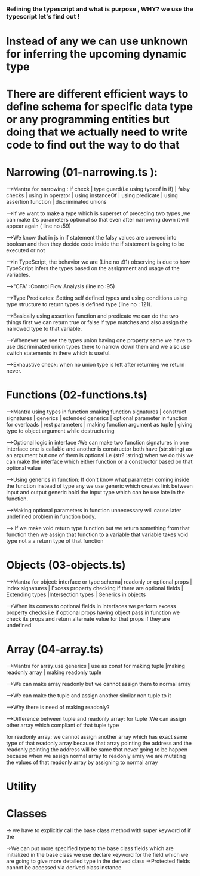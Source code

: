 ### Refining the typescript and what is purpose , WHY? we use the typescript let's find out !

# Instead of any we can use unknown for inferring the upcoming dynamic type

# There are different efficient ways to define schema for specific data type or any programming entities but doing that we actually need to write code to find out the way to do that

# Narrowing (01-narrowing.ts ):

-->Mantra for narrowing : if check | type guard(i.e using typeof in if) | falsy checks | using in operator | using instanceOf | using predicate | using assertion function | discriminated unions

-->If we want to make a type which is superset of preceding two types ,we can make it's parameters optional so that even after narrowing down it will appear again ( line no :59)

-->We know that in js in if statement the falsy values are coerced into boolean and then they decide code inside the if statement is going to be executed or not

-->In TypeScript, the behavior we are (Line no :91) observing is due to how TypeScript infers the types based on the assignment and usage of the variables.

-->"CFA" :Control Flow Analysis (line no :95)

-->Type Predicates: Setting self defined types and using conditions using type structure to return types is defined type (line no : 121).

-->Basically using assertion function and predicate we can do the two things first we can return true or false if type matches and also assign the narrowed type to that variable.

-->Whenever we see the types union having one property same we have to use discriminated union types there to narrow down them and we also use switch statements in there which is useful.

-->Exhaustive check: when no union type is left after returning we return never.

# Functions (02-functions.ts)

-->Mantra using types in function :making function signatures | construct signatures | generics | extended generics | optional parameter in function for overloads | rest parameters | making function argument as tuple | giving type to object argument while destructuring

-->Optional logic in interface :We can make two function signatures in one interface one is callable and another is constructor both have (str:string) as an argument but one of them is optional i.e (str? :string) when we do this we can make the interface which either function or a constructor based on that optional value

-->Using generics in function: If don't know what parameter coming inside the function instead of type any we use generic which creates link between input and output generic hold the input type which can be use late in the function.

-->Making optional parameters in function unnecessary will cause later undefined problem in function body.

--> If we make void return type function but we return something from that function then we assign that function to a variable that variable takes void type not a a return type of that function

# Objects (03-objects.ts)

-->Mantra for object: interface or type schema| readonly or optional props |
index signatures | Excess property checking if there are optional fields | Extending types |Intersection types | Generics in objects

-->When its comes to optional fields in interfaces we perform excess property checks i.e if optional props having object pass in function we check its props and return alternate value for that props if they are undefined

# Array (04-array.ts)

-->Mantra for array:use generics | use as const for making tuple |making readonly array | making readonly tuple

-->We can make array readonly but we cannot assign them to normal array

-->We can make the tuple and assign another similar non tuple to it

-->Why there is need of making readonly?

-->Difference between tuple and readonly array:
for tuple :We can assign other array which compliant of that tuple type

for readonly array: we cannot assign another array which has exact same type of that readonly array because that array pointing the address and the readonly pointing the address will be same that never going to be happen because when we assign normal array to readonly array we are mutating the values of that readonly array by assigning to normal array

# Utility

# Classes

-> we have to explicitly call the base class method with super keyword of if the

->We can put more specified type to the base class fields which are initialized in the base class we use declare keyword for the field which we are going to give more detailed type in the derived class
->Protected fields cannot be accessed via derived class instance
